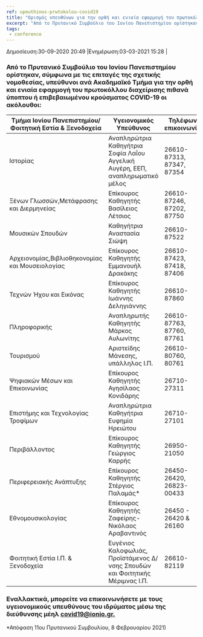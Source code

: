```yaml
---
ref: upeuthinos-prwtokolou-covid19
title: "Ορισμός υπευθύνων για την ορθή και ενιαία εφαρμογή του πρωτοκόλλου διαχείρισης πιθανά ύποπτου ή επιβεβαιωμένου κρούσματος COVID-19"
excerpt: "Από το Πρυτανικό Συμβούλιο του Ιονίου Πανεπιστημίου ορίστηκαν, σύμφωνα με τις επιταγές της σχετικής νομοθεσίας,  υπεύθυνοι ανά Ακαδημαϊκό Τμήμα για την ορθή και ενιαία εφαρμογή του πρωτοκόλλου διαχείρισης πιθανά ύποπτου ή επιβεβαιωμένου κρούσματος COVID-19 οι ακόλουθοι:"
tags:
 - conference
--- 
```

Δημοσίευση:30-09-2020 20:49 |Ενημέρωση:03-03-2021 15:28 |
### Από το Πρυτανικό Συμβούλιο του Ιονίου Πανεπιστημίου ορίστηκαν, σύμφωνα με τις επιταγές της σχετικής νομοθεσίας,  υπεύθυνοι ανά Ακαδημαϊκό Τμήμα για την ορθή και ενιαία εφαρμογή του πρωτοκόλλου διαχείρισης πιθανά ύποπτου ή επιβεβαιωμένου κρούσματος COVID-19 οι ακόλουθοι:
| Τμήμα Ιονίου Πανεπιστημίου/Φοιτητική Εστία & Ξενοδοχεία|Υγειονομικός Υπεύθυνος                                                          |  Τηλέφωνο επικοινωνίας         |
|--------------------------------------------------------|--------------------------------------------------------------------------------|--------------------------------|
| Ιστορίας                                               | Αναπληρώτρια Καθηγήτρια Σοφία Λαΐου Αγγελική Αυγέρη, ΕΕΠ, αναπληρωματικό μέλος |26610-87313, 87347, 87354       |
| Ξένων Γλωσσών,Μετάφρασης και Διερμηνείας               | Επίκουρος Καθηγητής Βασίλειος Λέτσιος                                          |26610-87246, 87202, 87750       | 
| Μουσικών Σπουδών                                       | Καθηγήτρια Αναστασία Σιώψη                                                     | 26610-87522                    |
| Αρχειονομίας,Βιβλιοθηκονομίας και Μουσειολογίας        | Επίκουρος Καθηγητής Εμμανουήλ Δρακάκης                                         | 26610-87423, 87418, 87406      | 
| Τεχνών Ήχου και Εικόνας                                | Επίκουρος Καθηγητής Ιωάννης Δεληγιάννης                                        | 26610-87860                    |
| Πληροφορικής                                           | Αναπληρωτής Καθηγητής Μάρκος Αυλωνίτης                                         | 26610-87763, 87760, 87761      | 
| Τουρισμού                                              | Αριστείδης Μάνεσης, υπάλληλος Ι.Π.                                             | 26610-80760, 80761             |
| Ψηφιακών Μέσων και Επικοινωνίας                        | Επίκουρος Καθηγητής Αγησίλαος Κονιδάρης                                        | 26710-27311                    |
| Επιστήμης και Τεχνολογίας Τροφίμων                     | Αναπληρώτρια Καθηγήτρια Ευφημία Ηρειώτου                                       | 26710-27101                    |
| Περιβάλλοντος                                          | Επίκουρος Καθηγητής Γεώργιος Καρρής                                            | 26950-21050                    |
| Περιφερειακής Ανάπτυξης                                | Επίκουρος Καθηγητής Στέργιος Παλαμάς*                                          | 26450-26420, 26823-00433       |
| Εθνομουσικολογίας                                      | Επίκουρος Καθηγητής Ζαφείρης-Νικόλαος Αραβαντινός                              | 26450 - 26420 & 26160          |
| Φοιτητική Εστία Ι.Π. & Ξενοδοχεία                      | Ευγένιος Καλοφωλιάς, Προϊστάμενος Δ/νσης Σπουδών και Φοιτητικής Μέριμνας Ι.Π.  | 26610-82119                    |

### Εναλλακτικά, μπορείτε να επικοινωνήσετε με τους υγειονομικούς υπευθύνους του ιδρύματος μέσω της διεύθυνσης μέηλ [covid19@ionio.gr.](mailto:covid19@ionio.gr)

*Απόφαση 11ου Πρυτανικού Συμβουλίου, 8 Φεβρουαρίου 2021)


